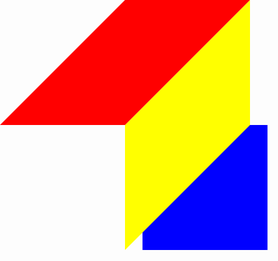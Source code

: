 <html>
<head>
<style>
div.piece
{
background-color:blue;
width:200px;
height:200px;
position:absolute;
}
#p1{top:200px;}
#p2{top:100px;left:200px;transform:skewY(-45deg);background-color:yellow}
#p3{top:0px;left:100px;transform:skewX(-45deg);background-color:red}
</style>
</head>
<body>
<div class=piece id=p1></div>
<div class=piece id=p2></div>
<div class=piece id=p3></div>
</body>

  
